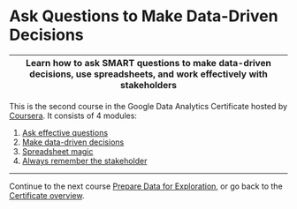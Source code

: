 # Ask Questions to Make Data-Driven Decisions

| Learn how to ask SMART questions to make data-driven decisions, use spreadsheets, and work effectively with stakeholders |
| --- |

This is the second course in the Google Data Analytics Certificate hosted by [Coursera](https://www.coursera.org/learn/ask-questions-make-decisions). It consists of 4 modules:

1. [Ask effective questions](/2-Ask-Questions-to-Make-Data-Driven-Decisions/1-Ask-effective-questions.md)
2. [Make data-driven decisions](/2-Ask-Questions-to-Make-Data-Driven-Decisions/2-Make-data-driven-decisions.md)
3. [Spreadsheet magic](/2-Ask-Questions-to-Make-Data-Driven-Decisions/3-Spreadsheet-magic.md)
4. [Always remember the stakeholder](/2-Ask-Questions-to-Make-Data-Driven-Decisions/4-Always-remember-stakeholders.md)

---

Continue to the next course [Prepare Data for Exploration](/3-Prepare-Data-for-Exploration/README.md), or go back to the [Certificate overview](/README.md).
